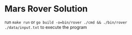 # Mars Rover Solution

run `make run` or `go build -o=bin/rover ./cmd && ./bin/rover ./data/input.txt` to execute the program